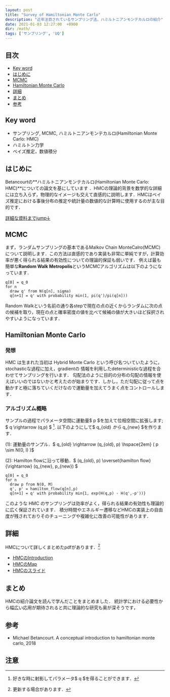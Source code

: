 ```yaml
---
layout: post
title: "Survey of Hamiltonian Monte Carlo"
description: "近年注目されているサンプリング法，ハミルトニアンモンテカルロの紹介"
date: 2021-01-03 12:27:00  +0900
dir: /math/
tags: ['サンプリング', 'UQ']
---
```


## 目次
- [Key word](#key-word)
- [はじめに](#はじめに)
- [MCMC](#mcmc)
- [Hamiltonian Monte Carlo](#hamiltonian-monte-carlo)
- [詳細](#詳細)
- [まとめ](#まとめ)
- [参考](#参考)

## Key word
- サンプリング, MCMC, ハミルトニアンモンテカルロ(Hamiltonian Monte Carlo: HMC)
- ハミルトン力学
- ベイズ推定，数値積分

## はじめに
Betancourtの**ハミルトニアンモンテカルロ(Hamiltonian Monte Carlo: HMC)**についての論文を基にしています ．HMCの理論的背景を数学的な詳細には立ち入らず，物理的なイメージも交えて直感的に説明します．HMCはベイズ推定における事後分布の推定や統計量の数値的な計算時に使用するのが主な目的です．

[詳細な資料までjump↓](#詳細)

## MCMC
まず，ランダムサンプリングの基本であるMalkov Chain MonteCalro(MCMC)について説明します．この方法は直感的であり実装も非常に単純ですが，計算効率が悪く得られる結果の有効性についての理論的保証も弱いです．
例えば最も簡単な**Random Walk Metropolis**というMCMCアルゴリズムは以下のようになっています．

```
q[0] = q_0
for n
  draw q' from N(q[n], sigma)
  q[n+1] = q' with probability min(1, pi(q')/pi(q[n]))
```
Random Walkという名前の通り各stepで現在の点の近くからランダムに次の点の候補を取り，現在の点と確率密度の値を比べて候補の値が大きいほど採択されやすいようになっています．

## Hamiltonian Monte Carlo

### 発想
HMC は生まれた当初は Hybrid Monte Carlo という呼び名ついていたように， stochasticな過程に加え，gradientの
情報を利用したdeterministicな過程を合わせてサンプリングを行います． 勾配法のように目的の分布の勾配の情報を使えばいいのではないかと考えたのが始まりです．しかし，ただ勾配に従って点を動かすと極に落ちていくだけなので運動量を加えてうまく点をコントロールします．

### アルゴリズム概略
サンプルの過程でパラメータ空間に運動量$ p $を加えて位相空間に拡張します; $ q \rightarrow (q,p) $ [^projection].
以下のようにして$ q_{old} $から$ q_{new} $を作ります．

(1): 運動量のサンプル．$ q_{old} \rightarrow (q_{old}, p) \hspace{2em} ( p \sim N(0, I) )$

(2): Hamilton flowに沿って移動．$ (q_{old}, p) \overset{hamilton flow}{\rightarrow} (q_{new}, p_{new}) $

```
q[0] = q_0
for n
  draw p from N(0, M)
  q', p' = hamilton_flow(q[n],p)
  q[n+1] = q' with probability min{1, exp(H(q,p) - H(q',-p'))}
```

このような HMC
のサンプリングは効率がよく，得られる結果の有効性も理論的に広く保証されています．
積分時間やエネルギー遷移などHMCの実装上の自由度が残されておりそのチューニングや複雑化に改善の可能性があります．


## 詳細
HMCについて詳しくまとめたpdfがあります．[^update]
- [HMCのIntroduction](/math/pdf/intro_to_hmc.pdf)
- [HMCのMap](/math/pdf/map_of_hmc.pdf)
- [HMCのスライド](/math/pdf/intro_to_hmc_slide.pdf)

## まとめ
HMCの紹介論文を読んで学んだことをまとめました．
統計学における必要性から幅広い応用が期待されると共に理論的な研究も奥が深そうです，

## 参考
-  Michael Betancourt. A conceptual introduction to hamiltonian monte carlo, 2018

## 注意
[^projection]:好きな時に射影してパラメータ$ q $を得ることができます．
[^update]:更新する場合があります．
